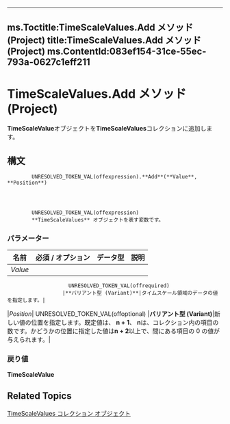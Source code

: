 

---
ms.Toctitle:TimeScaleValues.Add メソッド (Project)
title:TimeScaleValues.Add メソッド (Project)
ms.ContentId:083ef154-31ce-55ec-793a-0627c1eff211
---
# TimeScaleValues.Add メソッド (Project)




**TimeScaleValue**オブジェクトを**TimeScaleValues**コレクションに追加します。

## 構文

            UNRESOLVED_TOKEN_VAL(offexpression).**Add**(**Value**, **Position**)




            UNRESOLVED_TOKEN_VAL(offexpression)
            **TimeScaleValues** オブジェクトを表す変数です。

### パラメーター

|**名前**|**必須 / オプション**|**データ型**|**説明**|
|---|---|---|---|
|*Value*|
                        UNRESOLVED_TOKEN_VAL(offrequired)
                      |**バリアント型 (Variant)**|タイムスケール領域のデータの値を指定します。|
|*Position*|
                        UNRESOLVED_TOKEN_VAL(offoptional)
                      |**バリアント型 (Variant)**|新しい値の位置を指定します。既定値は、 **n + 1**、 **n**は、コレクション内の項目の数です。かどうかの位置に指定した値は**n + 2**以上で、間にある項目の 0 の値が与えられます。|



### 戻り値
**TimeScaleValue**





## Related Topics

[TimeScaleValues コレクション オブジェクト](d94a0346-7cf5-b734-b32d-430fba980824.md)




